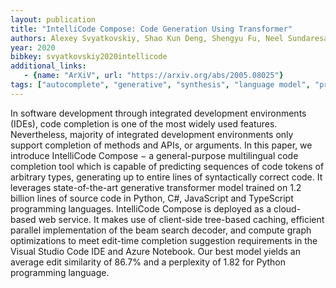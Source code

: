 ```yaml
---
layout: publication
title: "IntelliCode Compose: Code Generation Using Transformer"
authors: Alexey Svyatkovskiy, Shao Kun Deng, Shengyu Fu, Neel Sundaresan
year: 2020
bibkey: svyatkovskiy2020intellicode
additional_links:
   - {name: "ArXiV", url: "https://arxiv.org/abs/2005.08025"}
tags: ["autocomplete", "generative", "synthesis", "language model", "pretraining"]
---
```

In software development through integrated development environments (IDEs), code completion is one of the most widely used features. Nevertheless, majority of integrated development environments only support completion of methods and APIs, or arguments.
In this paper, we introduce IntelliCode Compose − a general-purpose multilingual code completion tool which is capable of predicting sequences of code tokens of arbitrary types, generating up to entire lines of syntactically correct code. It leverages state-of-the-art generative transformer model trained on 1.2 billion lines of source code in Python, C#, JavaScript and TypeScript programming languages. IntelliCode Compose is deployed as a cloud-based web service. It makes use of client-side tree-based caching, efficient parallel implementation of the beam search decoder, and compute graph optimizations to meet edit-time completion suggestion requirements in the Visual Studio Code IDE and Azure Notebook.
Our best model yields an average edit similarity of 86.7% and a perplexity of 1.82 for Python programming language.
